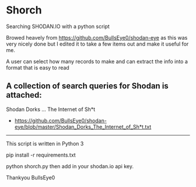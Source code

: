 # Shorch

Searching SHODAN.IO with a python script

Browed heavely from https://github.com/BullsEye0/shodan-eye as this was very nicely done but I edited it to take a few items out and make it useful for me.

A user can select how many records to make and can extract the info into a format that is easy to read

## A collection of search queries for Shodan is attached:
Shodan Dorks ... The Internet of Sh*t
* https://github.com/BullsEye0/shodan-eye/blob/master/Shodan_Dorks_The_Internet_of_Sh*t.txt
****

This script is written in Python 3

pip install -r requirements.txt

python shorch.py
then add in your shodan.io api key. 

Thankyou BullsEye0
